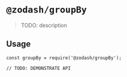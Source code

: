 # `@zodash/groupBy`

> TODO: description

## Usage

```
const groupBy = require('@zodash/groupBy');

// TODO: DEMONSTRATE API
```
